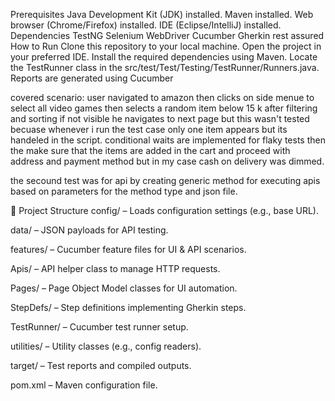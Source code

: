 Prerequisites Java Development Kit (JDK) installed. Maven installed. Web browser (Chrome/Firefox) installed. IDE (Eclipse/IntelliJ) installed.
Dependencies TestNG Selenium WebDriver Cucumber Gherkin rest assured
How to Run Clone this repository to your local machine.
Open the project in your preferred IDE.
Install the required dependencies using Maven.
Locate the TestRunner class in the src/test/Test/Testing/TestRunner/Runners.java.
Reports are generated using Cucumber

covered scenario: 
user navigated to amazon then clicks on side menue to select all video games then selects a random item below 15 k after filtering and sorting if not visible he navigates to next page but this wasn't tested becuase whenever i run the test case only one item appears
but its handeled in the script.
conditional waits are implemented for flaky tests 
then the make sure that the items are added in the cart and proceed with address and payment method but in my case cash on delivery was dimmed.

the secound test was for api by creating generic method for executing apis based on parameters for the method type and json file.


📁 Project Structure 
config/ – Loads configuration settings (e.g., base URL).

data/ – JSON payloads for API testing.

features/ – Cucumber feature files for UI & API scenarios.

Apis/ – API helper class to manage HTTP requests.

Pages/ – Page Object Model classes for UI automation.

StepDefs/ – Step definitions implementing Gherkin steps.

TestRunner/ – Cucumber test runner setup.

utilities/ – Utility classes (e.g., config readers).

target/ – Test reports and compiled outputs.

pom.xml – Maven configuration file.

